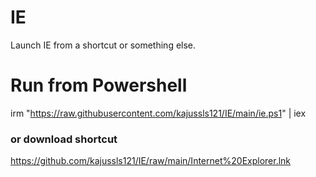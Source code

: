 # IE

Launch IE from a shortcut or something else.

# Run from Powershell

irm "https://raw.githubusercontent.com/kajussls121/IE/main/ie.ps1" | iex

### or download shortcut

https://github.com/kajussls121/IE/raw/main/Internet%20Explorer.lnk